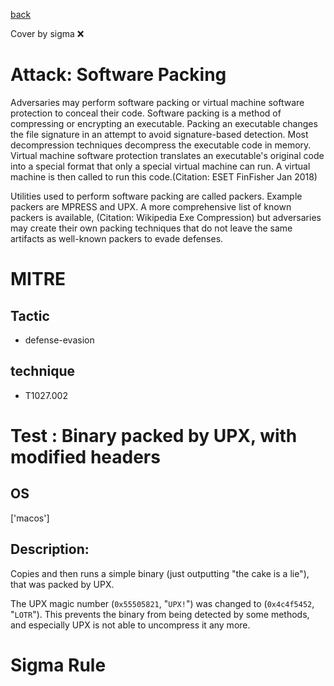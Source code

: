 [back](../index.md)

Cover by sigma :x: 

# Attack: Software Packing

 Adversaries may perform software packing or virtual machine software protection to conceal their code. Software packing is a method of compressing or encrypting an executable. Packing an executable changes the file signature in an attempt to avoid signature-based detection. Most decompression techniques decompress the executable code in memory. Virtual machine software protection translates an executable's original code into a special format that only a special virtual machine can run. A virtual machine is then called to run this code.(Citation: ESET FinFisher Jan 2018) 

Utilities used to perform software packing are called packers. Example packers are MPRESS and UPX. A more comprehensive list of known packers is available, (Citation: Wikipedia Exe Compression) but adversaries may create their own packing techniques that do not leave the same artifacts as well-known packers to evade defenses.  

# MITRE
## Tactic
  - defense-evasion

## technique
  - T1027.002

# Test : Binary packed by UPX, with modified headers

## OS

 ['macos']

## Description:

 Copies and then runs a simple binary (just outputting "the cake is a lie"), that was packed by UPX.

The UPX magic number (`0x55505821`, "`UPX!`") was changed to (`0x4c4f5452`, "`LOTR`"). This prevents the binary from being detected
by some methods, and especially UPX is not able to uncompress it any more.


# Sigma Rule
